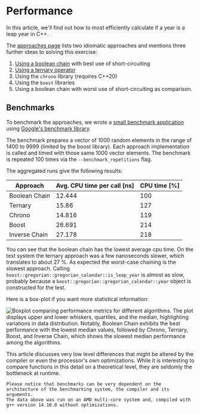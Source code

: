 # Performance

In this article, we'll find out how to most efficiently calculate if a year is a leap year in C++.

The [approaches page][approaches] lists two idiomatic approaches and mentions three further ideas to solving this exercise:

1. [Using a boolean chain][approach-boolean-chain] with best use of short-circuiting
2. [Using a ternary operator][approach-ternary-operator]
3. Using the `chrono` library (requires C++20)
4. Using the `boost` libraries
5. Using a boolean chain with worst use of short-circuiting as comparison.

## Benchmarks

To benchmark the approaches, we wrote a [small benchmark application][benchmark-application] using [Google's benchmark library][google-benchmark].

The benchmark prepares a vector of 1000 random elements in the range of 1400 to 9999 (limited by the boost library).
Each approach implementation is called and timed with those same 1000 vector elements.
The benchmark is repeated 100 times via the `--benchmark_repetitions` flag.

The aggregated runs give the following results:

| Approach      | Avg. CPU time per call [ns] | CPU time [%] |
|---------------|-----------------------------|--------------|
| Boolean Chain | 12.444                      | 100          |
| Ternary       | 15.86                       | 127          |
| Chrono        | 14.816                      | 119          |
| Boost         | 26.691                      | 214          |
| Inverse Chain | 27.178                      | 218          |

You can see that the boolean chain has the lowest average cpu time.
On the test system the ternary approach was a few nanoseconds slower, which translates to about 27 %.
As expected the worst-case chaining is the slowest approach.
Calling `boost::gregorian::gregorian_calendar::is_leap_year` is almost as slow, probably because a
`boost::gregorian::gregorian_calendar::year` object is constructed for the test.

Here is a box-plot if you want more statistical information:

![Boxplot comparing performance metrics for different algorithms. The plot displays upper and lower whiskers, quartiles, and the median, highlighting variations in data distribution. Notably, Boolean Chain exhibits the best performance with the lowest median values, followed by Chrono, Ternary, Boost, and Inverse Chain, which shows the slowest median performance among the algorithms.](https://assets.exercism.org/images/tracks/cpp/leap/leap_benchmark_boxplot-invertible.svg)

This article discusses very low level differences that might be altered by the compiler or even the processor's own optimizations.
While it is interesting to compare functions in this detail on a theoretical level, they are seldomly the bottleneck at runtime.

~~~~exercism/note
Please notice that benchmarks can be very dependent on the architecture of the benchmarking system, the compiler and its arguments.
The data above was run on an AMD multi-core system and, compiled with g++ version 14.10.0 without optimizations.
~~~~

[approaches]: https://exercism.org/tracks/cpp/exercises/leap/approaches
[approach-boolean-chain]: https://exercism.org/tracks/cpp/exercises/leap/approaches/boolean-chain
[approach-ternary-operator]: https://exercism.org/tracks/cpp/exercises/leap/approaches/ternary-operator
[benchmark-application]: https://github.com/exercism/cpp/blob/main/exercises/practice/leap/.articles/performance/benchmark/leap_benchmark.cpp
[google-benchmark]: https://github.com/google/benchmark

